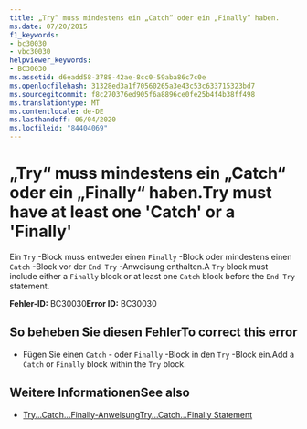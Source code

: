 ```yaml
---
title: „Try“ muss mindestens ein „Catch“ oder ein „Finally“ haben.
ms.date: 07/20/2015
f1_keywords:
- bc30030
- vbc30030
helpviewer_keywords:
- BC30030
ms.assetid: d6eadd58-3788-42ae-8cc0-59aba86c7c0e
ms.openlocfilehash: 31328ed3a1f70560265a3e43c53c633715323bd7
ms.sourcegitcommit: f8c270376ed905f6a8896ce0fe25b4f4b38ff498
ms.translationtype: MT
ms.contentlocale: de-DE
ms.lasthandoff: 06/04/2020
ms.locfileid: "84404069"
---
```

# <a name="try-must-have-at-least-one-catch-or-a-finally"></a><span data-ttu-id="1c02d-102">„Try“ muss mindestens ein „Catch“ oder ein „Finally“ haben.</span><span class="sxs-lookup"><span data-stu-id="1c02d-102">Try must have at least one 'Catch' or a 'Finally'</span></span>
<span data-ttu-id="1c02d-103">Ein `Try` -Block muss entweder einen `Finally` -Block oder mindestens einen `Catch` -Block vor der `End Try` -Anweisung enthalten.</span><span class="sxs-lookup"><span data-stu-id="1c02d-103">A `Try` block must include either a `Finally` block or at least one `Catch` block before the `End Try` statement.</span></span>  
  
 <span data-ttu-id="1c02d-104">**Fehler-ID:** BC30030</span><span class="sxs-lookup"><span data-stu-id="1c02d-104">**Error ID:** BC30030</span></span>  
  
## <a name="to-correct-this-error"></a><span data-ttu-id="1c02d-105">So beheben Sie diesen Fehler</span><span class="sxs-lookup"><span data-stu-id="1c02d-105">To correct this error</span></span>  
  
- <span data-ttu-id="1c02d-106">Fügen Sie einen `Catch` - oder `Finally` -Block in den `Try` -Block ein.</span><span class="sxs-lookup"><span data-stu-id="1c02d-106">Add a `Catch` or `Finally` block within the `Try` block.</span></span>  
  
## <a name="see-also"></a><span data-ttu-id="1c02d-107">Weitere Informationen</span><span class="sxs-lookup"><span data-stu-id="1c02d-107">See also</span></span>

- [<span data-ttu-id="1c02d-108">Try...Catch...Finally-Anweisung</span><span class="sxs-lookup"><span data-stu-id="1c02d-108">Try...Catch...Finally Statement</span></span>](../language-reference/statements/try-catch-finally-statement.md)
